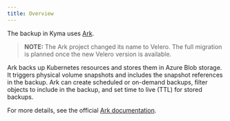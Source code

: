 ```yaml
---
title: Overview
---
```


The backup in Kyma uses [Ark](https://github.com/heptio/velero/).

>**NOTE:** The Ark project changed its name to Velero. The full migration is planned once the new Velero version is available.

Ark backs up Kubernetes resources and stores them in Azure Blob storage. It triggers physical volume snapshots and includes the snapshot references in the backup. Ark can create scheduled or on-demand backups, filter objects to include in the backup, and set time to live (TTL) for stored backups.

For more details, see the official [Ark documentation](https://heptio.github.io/velero/v0.9.0/).